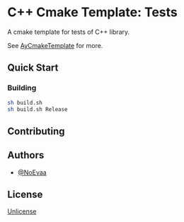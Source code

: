 # C++ Cmake Template: Tests

A cmake template for tests of C++ library.

See [AyCmakeTemplate](https://gitee.com/ayin-tech/ay-cmake-template) for more.

## Quick Start

### Building

```bash
sh build.sh
sh build.sh Release
```

## Contributing

## Authors

- [@NoEvaa](https://github.com/NoEvaa)

## License

[Unlicense](LICENSE)

